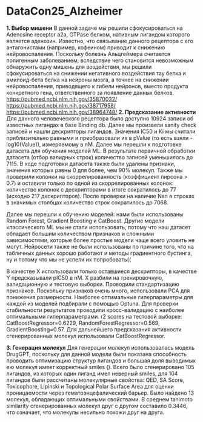 # DataCon25_Alzheimer
**1. Выбор мишени**
В данной задаче мы решили сфокусироваться на Adenosine receptor a2a, GTPase белком, нативным лигандом которого является аденозин. Известно, что связывание данного рецептора с его антагонистами (например, кофеином) приводит к снижению нейровоспаления. Поскольку болезнь Альцгеймера считается полигенным заболеванием, вследствие чего становится невозможным обнаружить одну мишень для воздействия, мы решили сфокусироваться на снижении негативного воздействия тау белка и амилоид-бета белка на нейроны мозга, а точнее на снижении нейровоспаления, приводящего к гибели нейронов, вместо продукта конкретного гена, ответственного за появление данных белков.
https://pubmed.ncbi.nlm.nih.gov/35870032/
https://pubmed.ncbi.nlm.nih.gov/38717958/
https://pubmed.ncbi.nlm.nih.gov/38964748/
**2. Предсказание активности**
Для данного человеческого рецептора было доступно 10924 записи об известных лигандах в базе Binding db. Далее мы произвели sanity check записей и нашли дескрипторы лигандов.
Значения IC50 и Ki мы считали приблизительно равными и преобразовали их в pValue (то есть взяли -log10(Value)), измеряемому в nM. 
Далее мы перешли к подготовке датасета для обучения моделей ML. В результате первичной обработки датасета (отбор валидных строк) количество записей уменьшилось до 7115. В ходе подготовки датасета также были удалены признаки, значения которых равны 0 для более, чем 90% молекул. Также мы проверили колонки на скоррелированность (коэффициент пирсона > 0.7) и оставили только по одной из скоррелированных колонок: количество колонок с дескрипторами в итоге сократилось до 77 (исходно 217 дескрипторов). После проверки на наличие Nan в строках в значимых столбцах количество строк сократилось до 7068.

Далее мы перешли к обучению моделей: нами были использованы Random Forest, Gradient Boosting и CatBoost. Другие модели классического ML мы не стали использовать, потому что наш датасет обладает большим количеством признаков и сложными зависимостями, которые более простые модели чаще всего уловить не могут. Нейросети также не были использованы по причине того, что на табличных данных хорошо работают и методы градиентного бустинга, ну и потому что мы не успели их попробовать((

В качестве X использовали только оставшиеся дескрипторы, в качестве Y предсказывали pIC50 в nM.
X разбили на тренировочную, валидационную и тестовую выборки. Проводили стандартизацию признаков. Поскольку признаков очень много, использовали PCA для понижения размерности. 
Наиболее оптимальные гиперпараметры для каждой из моделей подбирали с помощью Optuna. Для проверки стабильности результатов проводили кросс-валидацию с наиболее оптимальными гиперпараметрами.
r2 scores на тестовой выборке: CatBoostRegressor=0.6229, RandomForestRegressor=0.569, GradientBoosting=0.57. Для дальнейшего предсказания активности сгенерированных молекул использовали CatBoostRegressor.

**3. Генерация молекул**
Для генерации молекул использовалась модель DrugGPT, поскольку для данной модели были показана способность проводить оптимизацию структур лигандов и большая доля выводимых ею молекул имеет корректный smiles (). Всего было сгенерировано 105 лигандов, из которых один лиганд имел неверный smiles, для 104 лигандов были рассчитаны молекулярные свойства: QED, SA Score, Toxicophore, Lipinski и Topological Polar Surface Area для оценки проницаемости через гематоэнцефалический барьер.
Было найдено 13 молекул, обладающих оптимальными свойствами. В среднем tanimoto similarity сгенерированных молекул друг с другом составило 0.3446, что означает, что молекулы несильно похожи друг на друга.

